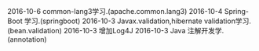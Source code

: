 2016-10-6  common-lang3学习.(apache.common.lang3)
2016-10-4  Spring-Boot 学习.(springboot)
2016-10-3  Javax.validation,hibernate validation学习.(bean.validation)
2016-10-3  增加Log4J
2016-10-3  Java 注解开发学. (annotation)

